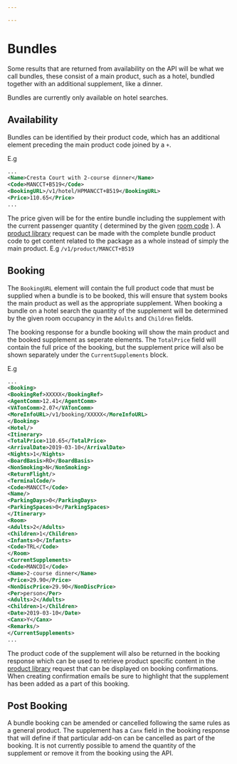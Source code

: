 ```yaml
---

---
```


# Bundles

Some results that are returned from availability on the API will be what we call bundles, these consist of a main product, such as a hotel, bundled together with an additional supplement, like a dinner.

Bundles are currently only available on hotel searches.

## Availability

Bundles can be identified by their product code, which has an additional element preceding the main product code joined by a `+`.

E.g

``` xml
...
<Name>Cresta Court with 2-course dinner</Name>
<Code>MANCCT+B519</Code>
<BookingURL>/v1/hotel/HPMANCCT+B519</BookingURL>
<Price>110.65</Price>
...
```

The price given will be for the entire bundle including the supplement with the current passenger quantity ( determined by the given [room code](/hxapi/types/roomcode) ).
A [product library](/hxapi/productlibrary) request can be made with the complete bundle product code to get content related to the package as a whole instead of simply the main product. E.g `/v1/product/MANCCT+B519`

## Booking

The `BookingURL` element will contain the full product code that must be supplied when a bundle is to be booked, this will ensure that system books the main product as well as the appropriate supplement. When booking a bundle on a hotel search the quantity of the supplement will be determined by the given room occupancy in the `Adults` and `Children` fields.

The booking response for a bundle booking will show the main product and the booked supplement as seperate elements. The `TotalPrice` field will contain the full price of the booking, but the supplement price will also be shown separately under the `CurrentSupplements` block.

E.g

``` xml
...
<Booking>
<BookingRef>XXXXX</BookingRef>
<AgentComm>12.41</AgentComm>
<VATonComm>2.07</VATonComm>
<MoreInfoURL>/v1/booking/XXXXX</MoreInfoURL>
</Booking>
<Hotel/>
<Itinerary>
<TotalPrice>110.65</TotalPrice>
<ArrivalDate>2019-03-10</ArrivalDate>
<Nights>1</Nights>
<BoardBasis>RO</BoardBasis>
<NonSmoking>N</NonSmoking>
<ReturnFlight/>
<TerminalCode/>
<Code>MANCCT</Code>
<Name/>
<ParkingDays>0</ParkingDays>
<ParkingSpaces>0</ParkingSpaces>
</Itinerary>
<Room>
<Adults>2</Adults>
<Children>1</Children>
<Infants>0</Infants>
<Code>TRL</Code>
</Room>
<CurrentSupplements>
<Code>MANCDI</Code>
<Name>2-course dinner</Name>
<Price>29.90</Price>
<NonDiscPrice>29.90</NonDiscPrice>
<Per>person</Per>
<Adults>2</Adults>
<Children>1</Children>
<Date>2019-03-10</Date>
<Canx>Y</Canx>
<Remarks/>
</CurrentSupplements>
...
```

The product code of the supplement will also be returned in the booking response which can be used to retrieve product specific content in the [product library](/hxapi/productlibrary) request that can be displayed on booking confirmations. When creating confirmation emails be sure to highlight that the supplement has been added as a part of this booking.

## Post Booking

A bundle booking can be amended or cancelled following the same rules as a general product. The supplement has a `Canx` field in the booking response that will define if that particular add-on can be cancelled as part of the booking. It is not currently possible to amend the quantity of the supplement or remove it from the booking using the API.
